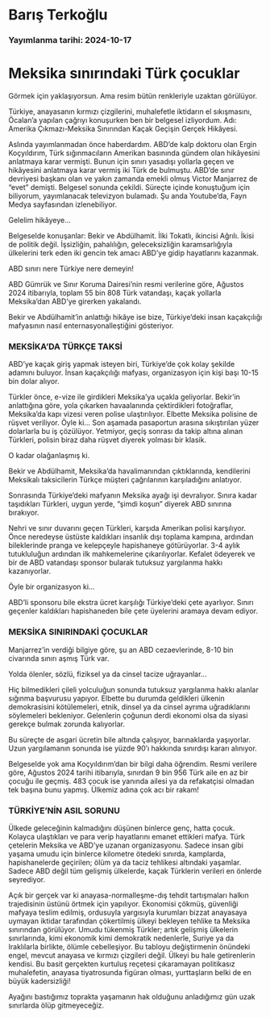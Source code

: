 # Barış Terkoğlu

### Yayımlanma tarihi: 2024-10-17

# Meksika sınırındaki Türk çocuklar

Görmek için yaklaşıyorsun. Ama resim bütün renkleriyle uzaktan görülüyor.

Türkiye, anayasanın kırmızı çizgilerini, muhalefetle iktidarın el sıkışmasını, Öcalan’a yapılan çağrıyı konuşurken ben bir belgesel izliyordum. Adı: Amerika Çıkmazı-Meksika Sınırından Kaçak Geçişin Gerçek Hikâyesi.

Aslında yayımlanmadan önce haberdardım. ABD’de kalp doktoru olan Ergin Koçyıldırım, Türk sığınmacıların Amerikan basınında gündem olan hikâyesini anlatmaya karar vermişti. Bunun için sınırı yasadışı yollarla geçen ve hikâyesini anlatmaya karar vermiş iki Türk de bulmuştu. ABD’de sınır devriyesi başkanı olan ve yakın zamanda emekli olmuş Victor Manjarrez de “evet” demişti. Belgesel sonunda çekildi. Süreçte içinde konuştuğum için biliyorum, yayımlanacak televizyon bulamadı. Şu anda Youtube’da, Fayn Medya sayfasından izlenebiliyor.

Gelelim hikâyeye...

Belgeselde konuşanlar: Bekir ve Abdülhamit. İlki Tokatlı, ikincisi Ağrılı. İkisi de politik değil. İşsizliğin, pahalılığın, geleceksizliğin karamsarlığıyla ülkelerini terk eden iki gencin tek amacı ABD’ye gidip hayatlarını kazanmak.

ABD sınırı nere Türkiye nere demeyin!

ABD Gümrük ve Sınır Koruma Dairesi’nin resmi verilerine göre, Ağustos 2024 itibarıyla, toplam 55 bin 808 Türk vatandaşı, kaçak yollarla Meksika’dan ABD’ye girerken yakalandı.



Bekir ve Abdülhamit’in anlattığı hikâye ise bize, Türkiye’deki insan kaçakçılığı mafyasının nasıl enternasyonalleştiğini gösteriyor.


### MEKSİKA’DA TÜRKÇE TAKSİ

ABD’ye kaçak giriş yapmak isteyen biri, Türkiye’de çok kolay şekilde adamını buluyor. İnsan kaçakçılığı mafyası, organizasyon için kişi başı 10-15 bin dolar alıyor.

Türkler önce, e-vize ile girdikleri Meksika’ya uçakla geliyorlar. Bekir’in anlattığına göre, yola çıkarken havaalanında çektirdikleri fotoğraflar, Meksika’da kapı vizesi veren polise ulaştırılıyor. Elbette Meksika polisine de rüşvet veriliyor. Öyle ki... Son aşamada pasaportun arasına sıkıştırılan yüzer dolarlarla bu iş çözülüyor. Yetmiyor, geçiş sonrası da takip altına alınan Türkleri, polisin biraz daha rüşvet diyerek yolması bir klasik.

O kadar olağanlaşmış ki.

Bekir ve Abdülhamit, Meksika’da havalimanından çıktıklarında, kendilerini Meksikalı taksicilerin Türkçe müşteri çağrılarının karşıladığını anlatıyor.

Sonrasında Türkiye’deki mafyanın Meksika ayağı işi devralıyor. Sınıra kadar taşıdıkları Türkleri, uygun yerde, “şimdi koşun” diyerek ABD sınırına bırakıyor.



Nehri ve sınır duvarını geçen Türkleri, karşıda Amerikan polisi karşılıyor. Önce neredeyse üstüste kaldıkları insanlık dışı toplama kampına, ardından bileklerinde pranga ve kelepçeyle hapishaneye götürüyorlar. 3-4 aylık tutukluluğun ardından ilk mahkemelerine çıkarılıyorlar. Kefalet ödeyerek ve bir de ABD vatandaşı sponsor bularak tutuksuz yargılanma hakkı kazanıyorlar.

Öyle bir organizasyon ki...

ABD’li sponsoru bile ekstra ücret karşılığı Türkiye’deki çete ayarlıyor. Sınırı geçenler kaldıkları hapishaneden bile çete üyelerini aramaya devam ediyor.


### MEKSİKA SINIRINDAKİ ÇOCUKLAR

Manjarrez’in verdiği bilgiye göre, şu an ABD cezaevlerinde, 8-10 bin civarında sınırı aşmış Türk var.

Yolda ölenler, sözlü, fiziksel ya da cinsel tacize uğrayanlar...

Hiç bilmedikleri çileli yolculuğun sonunda tutuksuz yargılanma hakkı alanlar sığınma başvurusu yapıyor. Elbette bu durumda geldikleri ülkenin demokrasisini kötülemeleri, etnik, dinsel ya da cinsel ayrıma uğradıklarını söylemeleri bekleniyor. Gelenlerin çoğunun derdi ekonomi olsa da siyasi gerekçe bulmak zorunda kalıyorlar.



Bu süreçte de asgari ücretin bile altında çalışıyor, barınaklarda yaşıyorlar. Uzun yargılamanın sonunda ise yüzde 90’ı hakkında sınırdışı kararı alınıyor.

Belgeselde yok ama Koçyıldırım’dan bir bilgi daha öğrendim. Resmi verilere göre, Ağustos 2024 tarihi itibarıyla, sınırdan 9 bin 956 Türk aile en az bir çocuğu ile geçmiş. 483 çocuk ise yanında ailesi ya da refakatçisi olmadan tek başına bunu yapmış. Ülkemiz adına çok acı bir rakam!


### TÜRKİYE’NİN ASIL SORUNU

Ülkede geleceğinin kalmadığını düşünen binlerce genç, hatta çocuk. Kolayca ulaştıkları ve para verip hayatlarını emanet ettikleri mafya. Türk çetelerin Meksika ve ABD’ye uzanan organizasyonu. Sadece insan gibi yaşama umudu için binlerce kilometre ötedeki sınırda, kamplarda, hapishanelerde geçirilen; ölüm ya da taciz tehlikesi altındaki yaşamlar. Sadece ABD değil tüm gelişmiş ülkelerde, kaçak Türklerin verileri en önlerde seyrediyor.

Açık bir gerçek var ki anayasa-normalleşme-dış tehdit tartışmaları halkın trajedisinin üstünü örtmek için yapılıyor. Ekonomisi çökmüş, güvenliği mafyaya teslim edilmiş, ordusuyla yargısıyla kurumları bizzat anayasaya uymayan iktidar tarafından çökertilmiş ülkeyi bekleyen tehlike ta Meksika sınırından görülüyor. Umudu tükenmiş Türkler; artık gelişmiş ülkelerin sınırlarında, kimi ekonomik kimi demokratik nedenlerle, Suriye ya da Iraklılarla birlikte, ölümle cebelleşiyor. Bu tabloyu değiştirmenin önündeki engel, mevcut anayasa ve kırmızı çizgileri değil. Ülkeyi bu hale getirenlerin kendisi. Bu basit gerçekten kurtuluş reçetesi çıkaramayan politikasız muhalefetin, anayasa tiyatrosunda figüran olması, yurttaşların belki de en büyük kadersizliği!

Ayağını bastığımız toprakta yaşamanın hak olduğunu anladığımız gün uzak sınırlarda ölüp gitmeyeceğiz.

